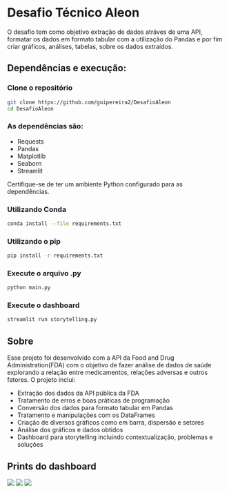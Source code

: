 # Desafio Técnico Aleon

O desafio tem como objetivo extração de dados atráves de uma API, formatar os dados em formato tabular com a utilização do Pandas e por fim criar gráficos, análises, tabelas, sobre os dados extraídos.

## Dependências e execução: 

### Clone o repositório
```bash 
git clone https://github.com/guipereira2/DesafioAleon
cd DesafioAleon
```
### As dependências são: 

- Requests
- Pandas
- Matplotlib
- Seaborn
- Streamlit

Certifique-se de ter um ambiente Python configurado para as dependências.

### Utilizando Conda 
```bash
conda install --file requirements.txt
```
### Utilizando o pip  
```bash
pip install -r requirements.txt
```

### Execute o arquivo .py 
```bash
python main.py
```

### Execute o dashboard
```bash
streamlit run storytelling.py
```

## Sobre 

Esse projeto foi desenvolvido com a API da Food and Drug Administration(FDA) com o objetivo de fazer análise de dados de saúde explorando a relação entre medicamentos, relações adversas e outros fatores. 
O projeto inclui: 

- Extração dos dados da API pública da FDA
- Tratamento de erros e boas práticas de programação
- Conversão dos dados para formato tabular em Pandas
- Tratamento e manipulações com os DataFrames
- Criação de diversos gráficos como em barra, dispersão e setores
- Análise dos gráficos e dados obtidos
- Dashboard para storytelling incluindo contextualização, problemas e soluções

## Prints do dashboard 
![](.prints/dashboard1.png)
![](.prints/dashboard2.png)
![](.prints/dashboard3.png) 

